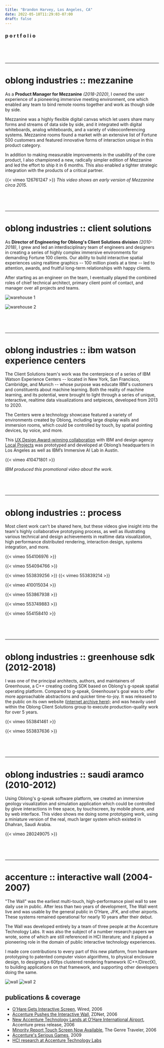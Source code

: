 ```yaml
---
title: "Brandon Harvey, Los Angeles, CA"
date: 2022-05-18T11:29:03-07:00
draft: false
---
```


### p o r t f o l i o

&nbsp;

&nbsp;

---
# oblong industries :: mezzanine

As a **Product Manager for Mezzanine** *(2018-2020)*, I owned the user experience of a pioneering immersive meeting environment, one which enabled any team to bind remote rooms together and work as though side by side. 

Mezzanine was a highly flexible digital canvas which let users share many forms and streams of data side by side, and it integrated with digital whiteboards, analog whiteboards, and a variety of videoconferencing systems. Mezzanine rooms found a market with an extensive list of Fortune 500 customers and featured innovative forms of interaction unique in this product category.

In addition to making measurable improvements in the usability of the core product, I also championed a new, radically simpler edition of Mezzanine and led the effort to ship it in 6 months. This also enabled a tighter strategic integration with the products of a critical partner.

{{< vimeo 126761247 >}}
*This video shows an early version of Mezzanine circa 2015.*

&nbsp;

&nbsp;

---
# oblong industries :: client solutions

As **Director of Engineering for Oblong's Client Solutions division** *(2010-2018)*, I grew and led an interdisciplinary team of engineers and designers in creating a series of highly complex immersive environments for demanding Fortune 100 clients. Our ability to build interactive spatial experiences using realtime graphics -- 100 million pixels at a time -- led to attention, awards, and fruitful long-term relationships with happy clients.

After starting as an engineer on the team, I eventually played the combined roles of chief technical architect, primary client point of contact, and manager over all projects and teams.

<!-- ![warehouse 1](images/warehouse-1.jpg) -->
![warehouse 1](https://media.githubusercontent.com/media/sandover/sandover.github.io/main/static/images/warehouse-1.jpg)
<!-- ![warehouse 2](images/warehouse-2.jpg) -->
![warehouse 2](https://media.githubusercontent.com/media/sandover/sandover.github.io/main/static/images/warehouse-2.jpg)

&nbsp;

&nbsp;


---
# oblong industries :: ibm watson experience centers

The Client Solutions team's work was the centerpiece of a series of IBM Watson Experience Centers -- located in New York, San Francisco, Cambridge, and Munich -- whose purpose was educate IBM's customers and constituents about machine learning. Both the reality of machine learning, and its potential, were brought to light through a series of unique, interactive, realtime data visualizations and setpieces, developed from 2013 to 2020. 

The Centers were a technology showcase featured a variety of environments created by Oblong, including large display walls and immersion rooms, which could be controlled by touch, by spatial pointing devices, by voice, and more.

This [UX Design Award-winning collaboration](https://ux-design-awards.com/en/gewinner/ibm-watson-experience-centers) with IBM and design agency [Local Projects](https://www.localprojects.com/) was prototyped and developed at Oblong’s headquarters in Los Angeles as well as IBM’s Immersive AI Lab in Austin. 

{{< vimeo 410471801 >}} 
<!-- {{< vimeo 554046018 >}}  -->
*IBM produced this promotional video about the work.*


&nbsp;

&nbsp;

---
# oblong industries :: process

Most client work can't be shared here, but these videos give insight into the team's highly collaborative prototyping process, as well as illustrating various technical and design achievements in realtime data visualization, high performance distributed rendering, interaction design, systems integration, and more.

<!-- pixel manifold  -->
<!-- {{< vimeo 553837077 >}} 
{{< vimeo 553837213 >}}  -->
<!-- new disco  -->
<!-- {{< vimeo 553868286 >}}  -->
<!-- bands -->
{{< vimeo 554106976 >}}
<!-- flycity  -->
{{< vimeo 554094766 >}} 
<!-- brain -->
{{< vimeo 553839256 >}}
{{< vimeo 553839214 >}} 
<!-- seismo  -->
{{< vimeo 410015034 >}} 
<!-- TED talks -->
{{< vimeo 553867938 >}} 
<!-- {{< vimeo 554104942 >}} -->
<!-- botty mc botface -->
{{< vimeo 553749883 >}} 
<!-- text flow -->
<!-- {{< vimeo 552243800 >}} -->
<!-- McK -->
{{< vimeo 554158410 >}}

&nbsp;

&nbsp;

---
# oblong industries :: greenhouse sdk (2012-2018)

I was one of the principal architects, authors, and maintainers of Greenhouse, a C++ creating coding SDK based on Oblong's g-speak spatial operating platform. Compared to g-speak, Greenhouse's goal was to offer more approachable abstractions and quicker time-to-joy. It was released to the public on its own website ([internet archive here](https://web.archive.org/web/20140702024803/http://greenhouse.oblong.com/)); and was heavily used within the Oblong Client Solutions group to execute production-quality work for over 5 years.

{{< vimeo 553841461 >}} 

{{< vimeo 553837636 >}}  

&nbsp;

&nbsp;

---
# oblong industries :: saudi aramco (2010-2012)

Using Oblong's g-speak software platform, we created an immersive geology visualization and simulation application which could be controlled by glove interactions in free space, by touchscreen, by mobile phone, and by web interface. This video shows me doing some prototyping work, using a miniature version of the real, much larger system which existed in Dhahran, Saudi Arabia.

{{< vimeo 280249075 >}}

&nbsp;

&nbsp;


---
# accenture :: interactive wall (2004-2007)

"The Wall" was the earliest multi-touch, high-performance pixel wall to see daily use in public. After less than two years of development, The Wall went live and was usable by the general public in O’Hare, JFK, and other airports. These systems remained operational for nearly 10 years after their debut. 

The Wall was developed entirely by a team of three people at the Accenture Technology Labs. It was also the subject of a number research papers we wrote, some of which are still referenced in HCI literature; and it played a pioneering role in the domain of public interactive technology experiences.

I made core contributions to every part of this new platform, from hardware prototyping to patented computer vision algorithms, to physical enclosure design, to designing a 60fps clustered rendering framework (C++/DirectX), to building applications on that framework, and supporting other developers doing the same. 

![wall](https://media.githubusercontent.com/media/sandover/sandover.github.io/main/static/images/ohare_wall_panorama.jpg)
![wall 2](https://media.githubusercontent.com/media/sandover/sandover.github.io/main/static/images/wall-image-chad.jpg)


## publications & coverage
- [O'Hare Gets Interactive Screen](https://www.wired.com/2006/05/ohare-gets-inte/), Wired, 2006 
- [Accenture Pushes the Interactive Wall](https://www.zdnet.com/pictures/photos-accenture-pushes-the-interactive-wall/), ZDNet, 2006
- [New Accenture Technology Lands at O’Hare International Airport](https://newsroom.accenture.com/news/new-accenture-technology-lands-at-ohare-international-airport.htm), Accenture press release, 2006  
- [Minority Report Touch Screen Now Available](https://www.thegenretraveler.com/sci-fi/minority-report-touch-screen-now-available/), The Genre Traveler, 2006  
- [Accenture's Serious Games](https://www.elianealhadeff.com/2009/10/accentures-serious-games.html), 2009 
- [HCI research at Accenture Technology Labs](https://dl.acm.org/doi/10.1145/1358628.1358901)

